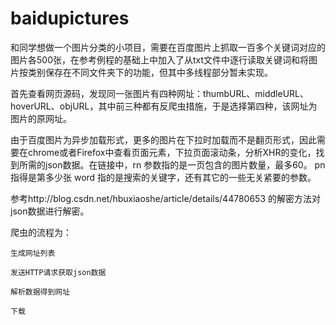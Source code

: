 # baidupictures
和同学想做一个图片分类的小项目，需要在百度图片上抓取一百多个关键词对应的图片各500张，在参考例程的基础上中加入了从txt文件中逐行读取关键词和将图片按类别保存在不同文件夹下的功能，但其中多线程部分暂未实现。          

首先查看网页源码，发现同一张图片有四种网址：thumbURL、middleURL、hoverURL、objURL，其中前三种都有反爬虫措施，于是选择第四种，该网址为图片的原网址。  

由于百度图片为异步加载形式，更多的图片在下拉时加载而不是翻页形式，因此需要在chrome或者Firefox中查看页面元素，下拉页面滚动条，分析XHR的变化，找到所需的json数据。在链接中，rn 参数指的是一页包含的图片数量，最多60。 pn 指得是第多少张  word 指的是搜索的关键字，还有其它的一些无关紧要的参数。  

参考http://blog.csdn.net/hbuxiaoshe/article/details/44780653 的解密方法对json数据进行解密。  

爬虫的流程为：  

    生成网址列表  
    
    发送HTTP请求获取json数据  
    
    解析数据得到网址  
    
    下载  
    
